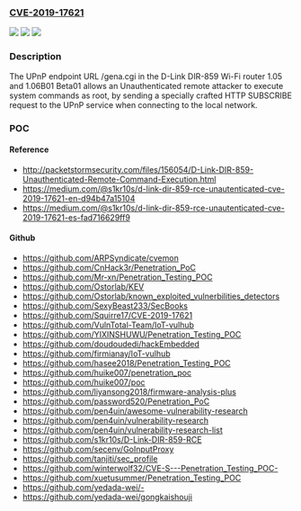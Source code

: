 ### [CVE-2019-17621](https://cve.mitre.org/cgi-bin/cvename.cgi?name=CVE-2019-17621)
![](https://img.shields.io/static/v1?label=Product&message=n%2Fa&color=blue)
![](https://img.shields.io/static/v1?label=Version&message=n%2Fa&color=blue)
![](https://img.shields.io/static/v1?label=Vulnerability&message=n%2Fa&color=brighgreen)

### Description

The UPnP endpoint URL /gena.cgi in the D-Link DIR-859 Wi-Fi router 1.05 and 1.06B01 Beta01 allows an Unauthenticated remote attacker to execute system commands as root, by sending a specially crafted HTTP SUBSCRIBE request to the UPnP service when connecting to the local network.

### POC

#### Reference
- http://packetstormsecurity.com/files/156054/D-Link-DIR-859-Unauthenticated-Remote-Command-Execution.html
- https://medium.com/@s1kr10s/d-link-dir-859-rce-unautenticated-cve-2019-17621-en-d94b47a15104
- https://medium.com/@s1kr10s/d-link-dir-859-rce-unautenticated-cve-2019-17621-es-fad716629ff9

#### Github
- https://github.com/ARPSyndicate/cvemon
- https://github.com/CnHack3r/Penetration_PoC
- https://github.com/Mr-xn/Penetration_Testing_POC
- https://github.com/Ostorlab/KEV
- https://github.com/Ostorlab/known_exploited_vulnerbilities_detectors
- https://github.com/SexyBeast233/SecBooks
- https://github.com/Squirre17/CVE-2019-17621
- https://github.com/VulnTotal-Team/IoT-vulhub
- https://github.com/YIXINSHUWU/Penetration_Testing_POC
- https://github.com/doudoudedi/hackEmbedded
- https://github.com/firmianay/IoT-vulhub
- https://github.com/hasee2018/Penetration_Testing_POC
- https://github.com/huike007/penetration_poc
- https://github.com/huike007/poc
- https://github.com/liyansong2018/firmware-analysis-plus
- https://github.com/password520/Penetration_PoC
- https://github.com/pen4uin/awesome-vulnerability-research
- https://github.com/pen4uin/vulnerability-research
- https://github.com/pen4uin/vulnerability-research-list
- https://github.com/s1kr10s/D-Link-DIR-859-RCE
- https://github.com/secenv/GoInputProxy
- https://github.com/tanjiti/sec_profile
- https://github.com/winterwolf32/CVE-S---Penetration_Testing_POC-
- https://github.com/xuetusummer/Penetration_Testing_POC
- https://github.com/yedada-wei/-
- https://github.com/yedada-wei/gongkaishouji


